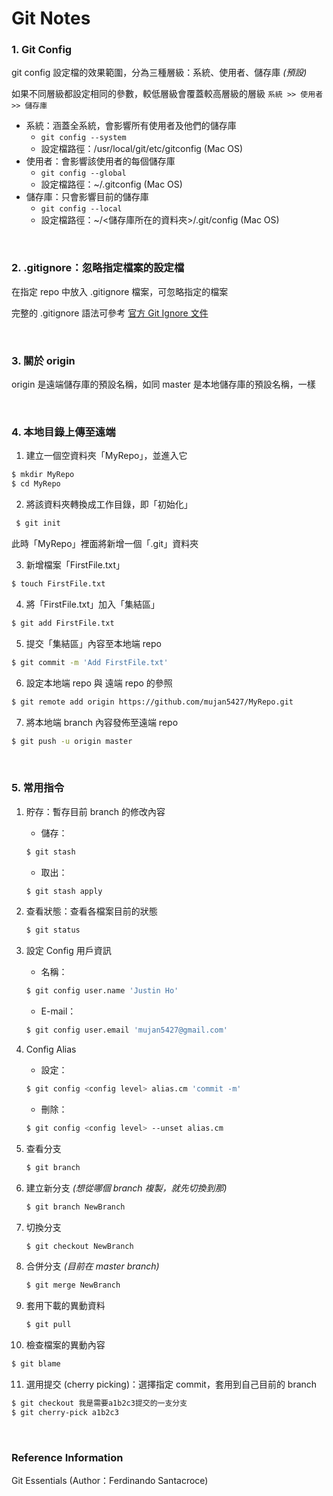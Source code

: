 
# Git Notes

### 1. Git Config

git config 設定檔的效果範圍，分為三種層級：系統、使用者、儲存庫 *(預設)*

如果不同層級都設定相同的參數，較低層級會覆蓋較高層級的層級 `系統 >> 使用者 >> 儲存庫`

 - 系統：涵蓋全系統，會影響所有使用者及他們的儲存庫
   - `git config --system`
   - 設定檔路徑：/usr/local/git/etc/gitconfig (Mac OS)
 - 使用者：會影響該使用者的每個儲存庫
   - `git config --global`
   - 設定檔路徑：~/.gitconfig (Mac OS)
 - 儲存庫：只會影響目前的儲存庫
   - `git config --local`
   - 設定檔路徑：~/<儲存庫所在的資料夾>/.git/config (Mac OS)

<br />

### 2. .gitignore：忽略指定檔案的設定檔

在指定 repo 中放入 .gitignore 檔案，可忽略指定的檔案

完整的 .gitignore 語法可參考 [官方 Git Ignore 文件](http://git-scm.com/docs/gitignore)

<br />

### 3. 關於 origin

origin 是遠端儲存庫的預設名稱，如同 master 是本地儲存庫的預設名稱，一樣

<br />

### 4. 本地目錄上傳至遠端

1. 建立一個空資料夾「MyRepo」，並進入它
  ```bash
  $ mkdir MyRepo
  $ cd MyRepo
  ```

2. 將該資料夾轉換成工作目錄，即「初始化」
 ```bash
  $ git init
  ```

此時「MyRepo」裡面將新增一個「.git」資料夾

3. 新增檔案「FirstFile.txt」
  ```bash
  $ touch FirstFile.txt
  ```

4. 將「FirstFile.txt」加入「集結區」
  ```bash
  $ git add FirstFile.txt
  ```

5. 提交「集結區」內容至本地端 repo
  ```bash
  $ git commit -m 'Add FirstFile.txt'
  ```

6. 設定本地端 repo 與 遠端 repo 的參照
  ```bash
  $ git remote add origin https://github.com/mujan5427/MyRepo.git
  ```

7. 將本地端 branch 內容發佈至遠端 repo
  ```bash
  $ git push -u origin master
  ```

<br />

### 5. 常用指令

1. 貯存：暫存目前 branch 的修改內容
   - 儲存：
   ```bash
   $ git stash
   ```

   - 取出：
   ```bash
   $ git stash apply
   ```
   
2. 查看狀態：查看各檔案目前的狀態
   ```bash
   $ git status
   ```
     
3. 設定 Config 用戶資訊
   - 名稱：
   ```bash
   $ git config user.name 'Justin Ho'
   ```
   
   - E-mail：
   ```bash
   $ git config user.email 'mujan5427@gmail.com'
   ```

4. Config Alias
   - 設定：
   ```bash
   $ git config <config level> alias.cm 'commit -m'
   ```
   
   - 刪除：
   ```bash
   $ git config <config level> --unset alias.cm
   ```
   
5. 查看分支
   ```bash
   $ git branch
   ```
   
6. 建立新分支 *(想從哪個 branch 複製，就先切換到那)*
   ```bash
   $ git branch NewBranch
   ```
   
7. 切換分支
   ```bash
   $ git checkout NewBranch
   ```
   
8. 合併分支 *(目前在 master branch)*
   ```bash
   $ git merge NewBranch
   ```
   
9. 套用下載的異動資料
   ```bash
   $ git pull
   ```
   
10. 檢查檔案的異動內容
   ```bash
   $ git blame
   ```
   
11. 選用提交 (cherry picking)：選擇指定 commit，套用到自己目前的 branch
   ```bash
   $ git checkout 我是需要a1b2c3提交的一支分支
   $ git cherry-pick a1b2c3
   ```

<br />

### Reference Information

Git Essentials (Author：Ferdinando Santacroce)

<br />